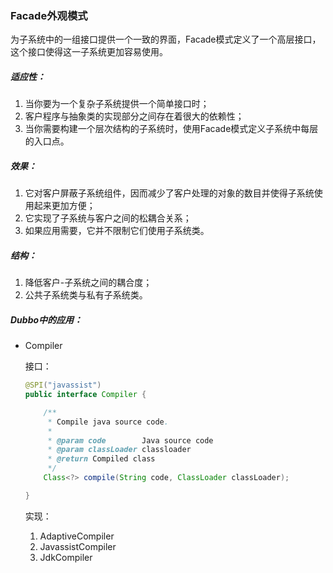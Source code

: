 ### Facade外观模式

为子系统中的一组接口提供一个一致的界面，Facade模式定义了一个高层接口，这个接口使得这一子系统更加容易使用。

##### 适应性：

1. 当你要为一个复杂子系统提供一个简单接口时；
2. 客户程序与抽象类的实现部分之间存在着很大的依赖性；
3. 当你需要构建一个层次结构的子系统时，使用Facade模式定义子系统中每层的入口点。

##### 效果：

1. 它对客户屏蔽子系统组件，因而减少了客户处理的对象的数目并使得子系统使用起来更加方便；
2. 它实现了子系统与客户之间的松耦合关系；
3. 如果应用需要，它并不限制它们使用子系统类。

##### 结构：

1. 降低客户-子系统之间的耦合度；
2. 公共子系统类与私有子系统类。

##### Dubbo中的应用：

- Compiler

  接口：

  ```java
  @SPI("javassist")
  public interface Compiler {
  
      /**
       * Compile java source code.
       *
       * @param code        Java source code
       * @param classLoader classloader
       * @return Compiled class
       */
      Class<?> compile(String code, ClassLoader classLoader);
  
  }
  ```

  实现：

  1. AdaptiveCompiler
  2. JavassistCompiler
  3. JdkCompiler



  